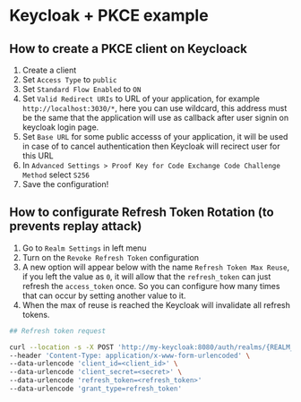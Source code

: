 # Keycloak + PKCE example

## How to create a PKCE client on Keycloack
1. Create a client
2. Set `Access Type` to `public`
3. Set `Standard Flow Enabled` to `ON`
4. Set `Valid Redirect URIs` to URL of your application, for example `http://localhost:3030/*`, here you can use wildcard, this address must be the same that the application will use as callback after user signin on keycloak login page.
5. Set `Base URL` for some public accesss of your application, it will be used in case of to cancel authentication then Keycloak will recirect user for this URL
6. In `Advanced Settings > Proof Key for Code Exchange Code Challenge Method` select `S256`
7. Save the configuration!

## How to configurate Refresh Token Rotation (to prevents replay attack)
1. Go to `Realm Settings` in left menu
2. Turn on the `Revoke Refresh Token` configuration
3. A new option will appear below with the name `Refresh Token Max Reuse`, if you left the value as `0`, it will allow that the `refresh_token` can just refresh the `access_token` once. So you can configure how many times that can occur by setting another value to it. 
4. When the max of reuse is reached the Keycloak will invalidate all refresh tokens.

```bash
## Refresh token request

curl --location -s -X POST 'http://my-keycloak:8080/auth/realms/{REALM_NAME}/protocol/openid-connect/token' \
--header 'Content-Type: application/x-www-form-urlencoded' \
--data-urlencode 'client_id=<client_id>' \
--data-urlencode 'client_secret=<secret>' \
--data-urlencode 'refresh_token=<refresh_token>'
--data-urlencode 'grant_type=refresh_token'

```